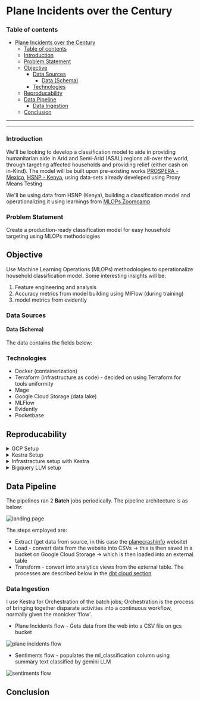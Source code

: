 # Plane Incidents over the Century

### Table of contents

- [Plane Incidents over the Century](#plane-incidents-over-the-century)
    - [Table of contents](#table-of-contents)
    - [Introduction](#introduction)
    - [Problem Statement](#problem-statement)
  - [Objective](#objective)
    - [Data Sources](#data-sources)
      - [Data (Schema)](#data-schema)
    - [Technologies](#technologies)
  - [Reproducability](#reproducability)
  - [Data Pipeline](#data-pipeline)
    - [Data Ingestion](#data-ingestion)
  - [Conclusion](#conclusion)

---
---

### Introduction
We'll be looking to develop a classification model to aide in providing humanitarian aide in Arid and Semi-Arid (ASAL) regions all-over the world, through targeting affected households and providing relief (either cash on in-Kind). The model will be built upon pre-existing works [PROSPERA - Mexico](https://www.developmentpathways.co.uk/blog/the-demise-of-mexicos-prospera-programme-a-tragedy-foretold/), [HSNP - Kenya](https://ndma.go.ke/hunger-safety-net-programme-hsnp/), using data-sets already develeped using Proxy Means Testing

We'll be using data from HSNP (Kenya), building a classification model and operationalizing it using learnings from [MLOPs Zoomcamp](https://github.com/DataTalksClub/mlops-zoomcamp/tree/main)

### Problem Statement
Create a production-ready classification model for easy household targeting using MLOPs methodologies

## Objective
Use Machine Learning Operations (MLOPs) methodologies to operationalize household classification model. Some interesting insights will be:
1. Feature engineering and analysis
2. Accuracy metrics from model building using MlFlow (during training)
3. model metrics from evidently

### Data Sources


#### Data (Schema)
The data contains the fields below:


### Technologies
- Docker (containerization)
- Terraform (infrastructure as code) - decided on using Terraform for tools uniformity
- Mage
- Google Cloud Storage (data lake)
- MLFlow
- Evidently
- Pocketbase

## Reproducability
<details>
<summary>GCP Setup</summary>

- Follow the GCP instructions in setting up a project

- We set up a service account to aide Kestra/Terraform/Other infrastructure tool in accessing the GCP platform.

- Configure the GCP service account by accessing I&M and Admin -> service accounts -> create service account. Add the required roles (Bigquery Admin, Compute Admin and Storage Admin)

- To get the service account key, click on the dropdown -> manage keys -> create key (choose JSON). This downloads the key to be used in Kestra to setup Bigquery db and Bucket in this instance

</details>

<details>
<summary>Kestra Setup</summary>
Ensure to docker is setup and installed as per your operating system (ensure docker engine is installed). Follow the instructions [here](https://docs.docker.com/engine/install/).

Go the [kestra website](https://kestra.io/docs/getting-started/quickstart#start-kestra) -> get Started -> goto the commands code.

```
docker run --pull=always --rm -it -p 8080:8080 --user=root -v /var/run/docker.sock:/var/run/docker.sock -v /tmp:/tmp kestra/kestra:latest server local
```

Ensure to run the hello-world command to ensure docker is properly running

```
 sudo docker run hello-world
```

</details>

<details>
<summary>Infrastracture setup with Kestra</summary>

> Instead of using Terraform for this assignment, I preferred using a singular tool for the Infrastracture setup

Setup kestra with the format below. This will be saved as a flow

```
id: 04_gcp_kv
namespace: zoomcamp

tasks:
  - id: gcp_project_id
    type: io.kestra.plugin.core.kv.Set
    key: GCP_PROJECT_ID
    kvType: STRING
    value: [your project id] # unique project id

  - id: gcp_location
    type: io.kestra.plugin.core.kv.Set
    key: GCP_LOCATION
    kvType: STRING
    value: [location value e.g. US or us-central1]  #your preferred location

  - id: gcp_bucket_name
    type: io.kestra.plugin.core.kv.Set
    key: GCP_BUCKET_NAME
    kvType: STRING
    value: [bucket name] # make sure it's globally unique!

  - id: gcp_dataset
    type: io.kestra.plugin.core.kv.Set
    key: GCP_DATASET
    kvType: STRING
    value: [dataset name e.g. zoomcamp]
```

> ensure to set GCP_CREDS - the downloaded json key file from GCP setup
> Go to Kestra -> Namespaces -> your namespace -> KV Store -> New Key-Value -> set the GCP_CREDS key (select JSON) -> copy-paste the json key

Create another flow for setup

```
id: 05_gcp_setup
namespace: zoomcamp

tasks:
  - id: create_gcs_bucket
    type: io.kestra.plugin.gcp.gcs.CreateBucket
    storageClass: REGIONAL
    name: "{{kv('GCP_BUCKET_NAME')}}"
    ifExists: SKIP

  - id: create_bq_dataset
    type: io.kestra.plugin.gcp.bigquery.CreateDataset
    name: "{{kv('GCP_DATASET')}}"
    ifExists: SKIP

pluginDefaults:
  - type: io.kestra.plugin.gcp
    values:
      serviceAccount: "{{kv('GCP_CREDS')}}"
      projectId: "{{kv('GCP_PROJECT_ID')}}"
      location: "{{kv('GCP_LOCATION')}}"
      # bucket: "{{kv('GCP_BUCKET_NAME')}}"
```

</details>

<details>
<summary>Bigquery LLM setup</summary>
Follow the steps below to integrate LLM Model in Bigquery

1. create an external connection: Go to Add Data -> search for vertex AI -> input connection ID; be cognizant of the Region as per your setup
![LLM Setup](public/llm_setup.png)

2.  Once setup, go to the connection, copy the service ID
3.  Add a principle, with the Vertex AI user role, add the service ID as the New Principal's name
4.  Add a model, described in [this document](Dev_Readme.md)
5.  Follow the sample code from [this document](Dev_Readme.md)
</details>

## Data Pipeline
The pipelines ran 2 **Batch** jobs periodically. The pipeline architecture is as below:

![landing page](public/IaC.png)

The steps employed are:
  -  Extract (get data from source, in this case the [planecrashinfo](https://www.planecrashinfo.com/) website)
  - Load - convert data from the website into CSVs -> this is then saved in a bucket on Google Cloud Storage -> which is then loaded into an external table
  - Transform - convert into analytics views from the external table. The processes are described below in the [dbt cloud section](#transformation-using-dbt-cloud)

### Data Ingestion
I use Kestra for Orchestration of the batch jobs; Orchestration is the process of bringing together disparate activities into a continuous workflow, normally given the monicker 'flow'.

- Plane Incidents flow - Gets data from the web into a CSV file on gcs bucket

![plane incidents flow](public/flow_extract.png)

- Sentiments flow - populates the ml_classification column using summary text classified by gemini LLM

![sentiments flow](public/flow_sentiment%20analysis.png)



## Conclusion